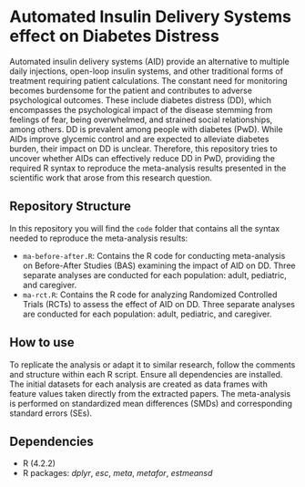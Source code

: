 # Automated Insulin Delivery Systems effect on Diabetes Distress

Automated insulin delivery systems (AID) provide an alternative to multiple daily injections, open-loop insulin systems, and other traditional forms of treatment requiring patient calculations. The constant need for monitoring becomes burdensome for the patient and contributes to adverse psychological outcomes. These include diabetes distress (DD), which encompasses the psychological impact of the disease stemming from feelings of fear, being overwhelmed, and strained social relationships, among others. DD is prevalent among people with diabetes (PwD). While AIDs improve glycemic control and are expected to alleviate diabetes burden, their impact on DD is unclear. Therefore, this repository tries to uncover whether AIDs can effectively reduce DD in PwD, providing the required R syntax to reproduce the meta-analysis results presented in the scientific work that arose from this research question.

## Repository Structure

In this repository you will find the ```code``` folder that contains all the syntax needed to reproduce the meta-analysis results:
 - ```ma-before-after.R```: Contains the R code for conducting meta-analysis on Before-After Studies (BAS) examining the impact of AID on DD. Three separate analyses are conducted for each population: adult, pediatric, and caregiver.
 - ```ma-rct.R```: Contains the R code for analyzing Randomized Controlled Trials (RCTs) to assess the effect of AID on DD. Three separate analyses are conducted for each population: adult, pediatric, and caregiver.

## How to use

To replicate the analysis or adapt it to similar research, follow the comments and structure within each R script. Ensure all dependencies are installed. The initial datasets for each analysis are created as data frames with feature values taken directly from the extracted papers. The meta-analysis is performed on standardized mean differences (SMDs) and corresponding standard errors (SEs). 

## Dependencies 

 - R (4.2.2)
 - R packages: *dplyr*, *esc*, *meta*, *metafor*, *estmeansd*
